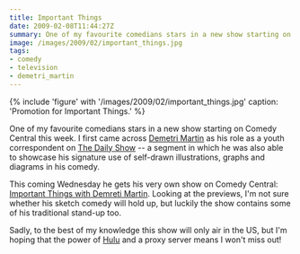 ```yaml
---
title: Important Things
date: 2009-02-08T11:44:27Z
summary: One of my favourite comedians stars in a new show starting on Comedy Central this week.
image: /images/2009/02/important_things.jpg
tags:
- comedy
- television
- demetri_martin
---
```

{% include 'figure' with '/images/2009/02/important_things.jpg'
  caption: 'Promotion for Important Things.'
%}

One of my favourite comedians stars in a new show starting on Comedy Central this week. I first came across [Demetri Martin][1] as his role as a youth correspondent on [The Daily Show][2] -- a segment in which he was also able to showcase his signature use of self-drawn illustrations, graphs and diagrams in his comedy.

This coming Wednesday he gets his very own show on Comedy Central: [Important Things with Demreti Martin][3]. Looking at the previews, I'm not sure whether his sketch comedy will hold up, but luckily the show contains some of his traditional stand-up too.

Sadly, to the best of my knowledge this show will only air in the US, but I'm hoping that the power of [Hulu][4] and a proxy server means I won't miss out!

[1]: http://en.wikipedia.org/wiki/Demetri_Martin
[2]: http://en.wikipedia.org/wiki/The_Daily_Show
[3]: http://www.comedycentral.com/shows/important_things/index.jhtml
[4]: http://hulu.com/
